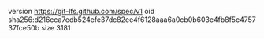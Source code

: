 version https://git-lfs.github.com/spec/v1
oid sha256:d216cca7edb524efe37dc82ee4f6128aaa6a0cb0b603c4fb8f5c475737fce50b
size 3181
